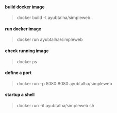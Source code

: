 #### build docker image

> docker build -t ayubtalha/simpleweb .

#### run docker image

> docker run ayubtalha/simpleweb

#### check running image

> docker ps

#### define a port

> docker run -p 8080:8080 ayubtalha/simpleweb

#### startup a shell

> docker run -it ayubtalha/simpleweb sh
